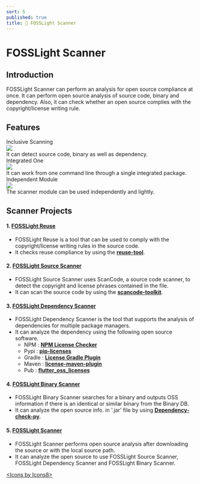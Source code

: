 ```yaml
---
sort: 5
published: true
title: 🔎 FOSSLight Scanner
---
```

# FOSSLight Scanner

## Introduction

FOSSLight Scanner can perform an analysis for open source compliance at once. It can perform open source analysis of source code, binary and dependency. Also, it can check whether an open source complies with the copyright/license writing rule.

## Features

<div class="flex-container">
  <div class="flex-contents">
    <div>
      <div id="feature_title">
        Inclusive Scanning
      </div>
      <div id="feature_img">
        <img src="https://img.icons8.com/dotty/80/000000/check-all.png"/>
      </div>
      <div id="feature_content">
        It can detect source code, binary as well as dependency.
      </div>
    </div>
  </div>

  <div class="flex-contents">
    <div>
      <div id="feature_title">
        Integrated One
      </div>
      <div id="feature_img">
        <img src="https://img.icons8.com/wired/64/000000/workspace-one.png"/>
      </div>
      <div id="feature_content">
        It can work from one command line through a single integrated package.
      </div>
    </div>
  </div>

  <div class="flex-contents">
    <div>
      <div id="feature_title">
        Independent Module
      </div>
      <div id="feature_img">
        <img src="https://img.icons8.com/dotty/80/000000/module.png"/>
      </div>
      <div id="feature_content">
        The scanner module can be used independently and lightly.
      </div>
    </div>
  </div>
</div>

## Scanner Projects

#### 1. [**FOSSLight Reuse**](1_reuse.md)
- FOSSLight Reuse is a tool that can be used to comply with the copyright/license writing rules in the source code.
- It checks reuse compliance by using the **[reuse-tool](https://github.com/fsfe/reuse-tool)**.

#### 2. [**FOSSLight Source Scanner**](2_source.md)
- FOSSLight Source Scanner uses ScanCode, a source code scanner, to detect the copyright and license phrases contained in the file.
- It can scan the source code by using the **[scancode-toolkit](https://github.com/nexB/scancode-toolkit)**.

#### 3. [**FOSSLight Dependency Scanner**](3_dependency.md)
- FOSSLight Dependency Scanner is the tool that supports the analysis of dependencies for multiple package managers.
- It can analyze the dependency using the following open source software.
  - NPM : **[NPM License Checker](https://github.com/davglass/license-checker)**
  - Pypi : **[pip-licenses](https://github.com/raimon49/pip-licenses)**
  - Gradle : **[License Gradle Plugin](https://github.com/hierynomus/license-gradle-plugin)**
  - Maven : **[license-maven-plugin](https://github.com/mojohaus/license-maven-plugin)**
  - Pub : **[flutter_oss_licenses](https://github.com/espresso3389/flutter_oss_licenses)**

#### 4. [**FOSSLight Binary Scanner**](4_binary.md)
- FOSSLight Binary Scanner searches for a binary and outputs OSS information if there is an identical or similar binary from the Binary DB.
- It can analyze the open source info. in '.jar' file by using **[Dependency-check-py](https://github.com/jhermann/dependency-check-py)**.

#### 5. [**FOSSLight Scanner**](https://github.com/fosslight/fosslight_scanner)
- FOSSLight Scanner performs open source analysis after downloading the source or with the local source path. 
- It can analyze the open source to use FOSSLight Source Scanner, FOSSLight Dependency Scanner and FOSSLight Binary Scanner.
  
     
      
<div class="right"><a href="https://icons8.com/icon">&lt;Icons by Icons8&gt;</a></div>
